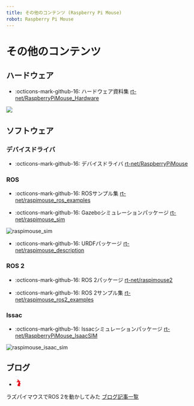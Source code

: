 ```yaml
---
title: その他のコンテンツ (Raspberry Pi Mouse)
robot: Raspberry Pi Mouse
---
```


# その他のコンテンツ

## ハードウェア

- :octicons-mark-github-16: 
ハードウェア資料集
[rt-net/RaspberryPiMouse_Hardware](https://github.com/rt-net/RaspberryPiMouse_Hardware)

![](https://rt-net.github.io/images/raspberry-pi-mouse/raspimouse_3dmodel.png)

## ソフトウェア

### デバイスドライバ

- :octicons-mark-github-16: 
デバイスドライバ
[rt-net/RaspberryPiMouse](https://github.com/rt-net/RaspberryPiMouse)

### ROS

- :octicons-mark-github-16: 
ROSサンプル集
[rt-net/raspimouse_ros_examples](https://github.com/rt-net/raspimouse_ros_examples)

- :octicons-mark-github-16: 
Gazeboシミュレーションパッケージ
[rt-net/raspimouse_sim](https://github.com/rt-net/raspimouse_sim)

![raspimouse_sim](https://rt-net.github.io/images/raspberry-pi-mouse/raspimouse_sim_samplemaze_animation.gif)

- :octicons-mark-github-16: 
URDFパッケージ
[rt-net/raspimouse_description](https://github.com/rt-net/raspimouse_description)

### ROS 2

- :octicons-mark-github-16: 
ROS 2パッケージ
[rt-net/raspimouse2](https://github.com/rt-net/raspimouse2)

- :octicons-mark-github-16: 
ROS 2サンプル集
[rt-net/raspimouse_ros2_examples](https://github.com/rt-net/raspimouse_ros2_examples)

### Issac

- :octicons-mark-github-16: 
Issacシミュレーションパッケージ
[rt-net/RaspberryPiMouse_IsaacSIM](https://github.com/rt-net/RaspberryPiMouse_IsaacSIM)

![raspimouse_isaac_sim](https://github.com/rt-net/RaspberryPiMouse_IsaacSIM/blob/images/images/raspimouse_isaac_sim.png?raw=true)

## ブログ

- <img src='../img/rt-logo-32x32.png' alt='RT' width='18px'>
ラズパイマウスでROS 2を動かしてみた
[ブログ記事一覧](https://rt-net.jp/mobility/archives/category/original/raspimouse-ros2)
